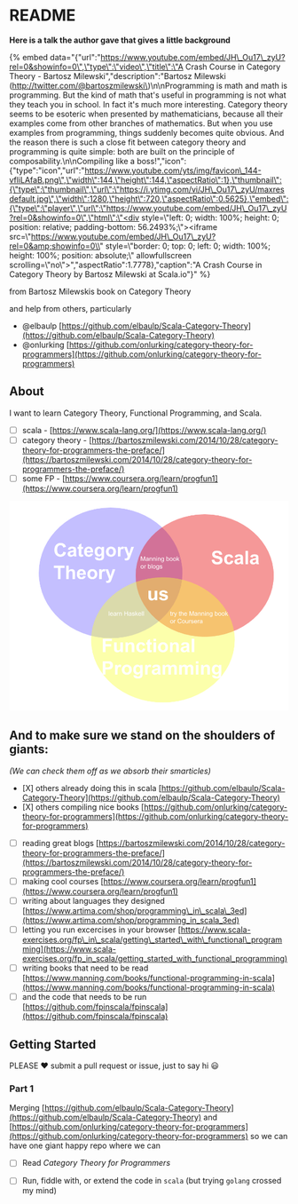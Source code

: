 # README

**Here is a talk the author gave that gives a little background**  

{% embed data="{\"url\":\"https://www.youtube.com/embed/JH\_Ou17\_zyU?rel=0&showinfo=0\",\"type\":\"video\",\"title\":\"A Crash Course in Category Theory - Bartosz Milewski\",\"description\":\"Bartosz Milewski \(http://twitter.com/@bartoszmilewski\)\n\nProgramming is math and math is programming. But the kind of math that\'s useful in programming is not what they teach you in school. In fact it\'s much more interesting. Category theory seems to be esoteric when presented by mathematicians, because all their examples come from other branches of mathematics. But when you use examples from programming, things suddenly becomes quite obvious. And the reason there is such a close fit between category theory and programming is quite simple: both are built on the principle of composability.\n\nCompiling like a boss!\",\"icon\":{\"type\":\"icon\",\"url\":\"https://www.youtube.com/yts/img/favicon\_144-vfliLAfaB.png\",\"width\":144,\"height\":144,\"aspectRatio\":1},\"thumbnail\":{\"type\":\"thumbnail\",\"url\":\"https://i.ytimg.com/vi/JH\_Ou17\_zyU/maxresdefault.jpg\",\"width\":1280,\"height\":720,\"aspectRatio\":0.5625},\"embed\":{\"type\":\"player\",\"url\":\"https://www.youtube.com/embed/JH\_Ou17\_zyU?rel=0&showinfo=0\",\"html\":\"<div style=\\"left: 0; width: 100%; height: 0; position: relative; padding-bottom: 56.2493%;\\"><iframe src=\\"https://www.youtube.com/embed/JH\_Ou17\_zyU?rel=0&amp;showinfo=0\\" style=\\"border: 0; top: 0; left: 0; width: 100%; height: 100%; position: absolute;\\" allowfullscreen scrolling=\\"no\\"></iframe></div>\",\"aspectRatio\":1.7778},\"caption\":\"A Crash Course in Category Theory by Bartosz Milewski at Scala.io\"}" %}



from Bartosz Milewskis book on Category Theory

and help from others, particularly

* @elbaulp [https://github.com/elbaulp/Scala-Category-Theory](https://github.com/elbaulp/Scala-Category-Theory)
* @onlurking [https://github.com/onlurking/category-theory-for-programmers](https://github.com/onlurking/category-theory-for-programmers) 

## About

I want to learn Category Theory, Functional Programming, and Scala.

* [ ] scala - [https://www.scala-lang.org/](https://www.scala-lang.org/) 
* [ ] category theory - [https://bartoszmilewski.com/2014/10/28/category-theory-for-programmers-the-preface/](https://bartoszmilewski.com/2014/10/28/category-theory-for-programmers-the-preface/)
* [ ] some FP - [https://www.coursera.org/learn/progfun1](https://www.coursera.org/learn/progfun1)

![you-are-here](.gitbook/assets/category-funprog-scala-venn-diagram.png)

## And to make sure we stand on the shoulders of giants:

_\(We can check them off as we absorb their smarticles\)_

* \[X\] others already doing this in scala [https://github.com/elbaulp/Scala-Category-Theory](https://github.com/elbaulp/Scala-Category-Theory)
* \[X\] others compiling nice books  [https://github.com/onlurking/category-theory-for-programmers](https://github.com/onlurking/category-theory-for-programmers) 
* [ ] reading great blogs [https://bartoszmilewski.com/2014/10/28/category-theory-for-programmers-the-preface/](https://bartoszmilewski.com/2014/10/28/category-theory-for-programmers-the-preface/) 
* [ ] making cool courses [https://www.coursera.org/learn/progfun1](https://www.coursera.org/learn/progfun1)
* [ ] writing about languages they designed [https://www.artima.com/shop/programming\_in\_scala\_3ed](https://www.artima.com/shop/programming_in_scala_3ed) 
* [ ] letting you run excercises in your browser [https://www.scala-exercises.org/fp\_in\_scala/getting\_started\_with\_functional\_programming](https://www.scala-exercises.org/fp_in_scala/getting_started_with_functional_programming) 
* [ ] writing books that need to be read [https://www.manning.com/books/functional-programming-in-scala](https://www.manning.com/books/functional-programming-in-scala) 
* [ ] and the code that needs to be run [https://github.com/fpinscala/fpinscala](https://github.com/fpinscala/fpinscala) 

## Getting Started

PLEASE :heart: submit a pull request or issue, just to say hi :smiley:

### Part 1

Merging [https://github.com/elbaulp/Scala-Category-Theory](https://github.com/elbaulp/Scala-Category-Theory) and [https://github.com/onlurking/category-theory-for-programmers](https://github.com/onlurking/category-theory-for-programmers) so we can have one giant happy repo where we can

* [ ] Read _Category Theory for Programmers_
* [ ] Run, fiddle with, or extend the code in `scala` \(but trying `golang` crossed my mind\)

